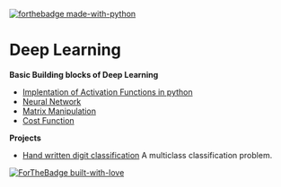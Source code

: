 [![forthebadge made-with-python](http://ForTheBadge.com/images/badges/made-with-python.svg)](https://www.python.org/)

# Deep Learning
 **Basic Building blocks of Deep Learning**
  * [Implentation of Activation Functions in python](https://github.com/KarthikKaiplody/Deep_Learning/blob/master/Basics/Implementing_the_Activation_Functions.ipynb)
  * [Neural Network](https://github.com/KarthikKaiplody/Deep_Learning/blob/master/Basics/Neural_Network.ipynb)
  * [Matrix Manipulation](https://github.com/KarthikKaiplody/Deep_Learning/blob/master/Basics/Matrix_Manipulation.ipynb)
  * [Cost Function](https://github.com/KarthikKaiplody/Deep_Learning/blob/master/Basics/Cost_Functions.ipynb)
 
 **Projects** 
  * [Hand written digit classification](https://github.com/KarthikKaiplody/Deep_Learning/blob/master/Projects/Hand_Written_Digits_Classification.ipynb)
    A multiclass classification problem. 
  
 

[![ForTheBadge built-with-love](http://ForTheBadge.com/images/badges/built-with-love.svg)](https://GitHub.com/karthikkaiplody/)
